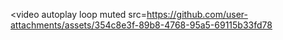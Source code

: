 <video autoplay loop muted src=https://github.com/user-attachments/assets/354c8e3f-89b8-4768-95a5-69115b33fd78
></video>
